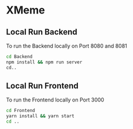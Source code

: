 # XMeme


## Local Run Backend

To run the Backend locally on Port 8080 and 8081

```bash
cd Backend
npm install && npm run server
cd..
```

## Local Run Frontend

To run the Frontend locally on Port 3000

```bash
cd Frontend
yarn install && yarn start
cd ..
```



